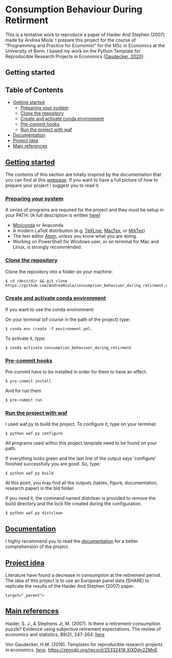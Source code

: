 Consumption Behaviour During Retirment
===========================================================

This is a tentative work to reproduce a paper of Haider And Stephen (2007) made by Andrea Miola.
I prepare this project for the course of "Programming and Practice for Economist" for the MSc in Economics at the University of Bonn.
I based my work on the Python Template for Reproducible Research Projects in Economics ([Gaudecker, 2020](https://econ-project-templates.readthedocs.io/en/stable/getting_started.html#)).



Getting started
----------------

## Table of Contents
- [Getting started](#getting-started)  
	- [Preparing your system](#preparing-your-system)
	- [Clone the repository](#clone-the-repository)  
	- [Create and activate conda environment](#create-and-activate-conda-environment)
	- [Pre-commit hooks](#pre-commit-hooks)
	- [Run the project with waf](#run-the-project-with-waf)
- [Documentation](#documentation)
- [Project idea](#project-idea)
- [Main references](#main-references)


## [Getting started](#table-of-contents)

The contents of this section are totally inspired by the documentation that you can find at this [webpage](https://econ-project-templates.readthedocs.io/en/stable/getting_started.html#). If you want to have a full picture of how to prepare your project I suggest you to read it.

### [Preparing your system](#table-of-contents)
A series of programs are required for the project and they must be setup in your PATH:
(A full description is written [here](https://econ-project-templates.readthedocs.io/en/stable/getting_started.html#preparing-your-system))

* [Miniconda](http://conda.pydata.org/miniconda.html) or Anaconda
* A modern LaTeX distribution (e.g. [TeXLive](www.tug.org/texlive/), [MacTex](http://tug.org/mactex/), or [MikTex](http://miktex.org/))
* The text editor [Atom](https://atom.io/), unless you know what you are doing.
* Working on PowerShell for Windows user, or on terminal for Mac and Linux, is strongly recommended.


### [Clone the repository](#table-of-contents)

Clone the repository into a folder on your machine:


	$ cd /dest/dir && git clone https://github.com/AndreaMiola/consumption_behaviuor_during_retirment.git


### [Create and activate conda environment](#table-of-contents)

If you want to use the conda environment:

On your terminal (of course in the path of the project) type:

	$ conda env create -f environment.yml.

To activate it, type:

	$ conda activate consumption_behaviuor_during_retirment


### [Pre-commit hooks](#table-of-contents)

Pre-commit have to be installed in order for them to have an effect.

	$ pre-commit install

And for run them

	$ pre-commit run

### [Run the project with waf](#table-of-contents)

I used waf.py to build the project. To configure it, type on your terminal:

	$ python waf.py configure

All programs used within this project template need to be found on your path.

If everything looks green and the last line of the output says 'configure' finished successfully you are good. So, type:

	$ python waf.py build

At this point, you may find all the outputs (tables, figure, documentation, research paper) in the bld folder.

If you need it, the command named distclean is provided to remove the build directory and the lock file created during the configuration.

	$ python waf.py distclean


## [Documentation](#table-of-contents)

I highly recommend you to read the [documentation](add_link) for a better comprehension of the project.


## [Project idea](#table-of-contents)

Literature have found a decrease in consumption at the retirement period. The idea of this project is to use an European panel data (SHARE) to replicate the results of the Haider And Stephen (2007) paper. 

    target="_parent">
</a>   


## [Main references](#table-of-contents)


Haider, S. J., & Stephens Jr, M. (2007). Is there a retirement-consumption puzzle? Evidence using subjective retirement expectations. The review of economics and statistics, 89(2), 247-264. [*here*](https://www.mitpressjournals.org/doi/abs/10.1162/rest.89.2.247)

Von Gaudecker, H.M. (2019). Templates for reproducible research projects in economics. [*here*](https://zenodo.org/record/2533241#.XlXDdy2ZMnE).
https://zenodo.org/record/2533241#.XlXDdy2ZMnE
